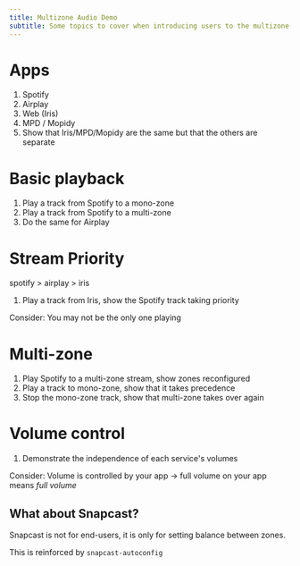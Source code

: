 ```yaml
---
title: Multizone Audio Demo
subtitle: Some topics to cover when introducing users to the multizone-audio system.
---
```


# Apps
1. Spotify
2. Airplay
3. Web (Iris)
4. MPD / Mopidy
5. Show that Iris/MPD/Mopidy are the same but that the others are separate

# Basic playback
1. Play a track from Spotify to a mono-zone
2. Play a track from Spotify to a multi-zone
3. Do the same for Airplay

# Stream Priority
spotify > airplay > iris

1. Play a track from Iris, show the Spotify track taking priority

Consider: You may not be the only one playing

# Multi-zone
1. Play Spotify to a multi-zone stream, show zones reconfigured
2. Play a track to mono-zone, show that it takes precedence
3. Stop the mono-zone track, show that multi-zone takes over again

# Volume control
1. Demonstrate the independence of each service's volumes

Consider: Volume is controlled by your app → full volume on your app means *full volume*

## What about Snapcast?
Snapcast is not for end-users, it is only for setting balance between zones.

This is reinforced by `snapcast-autoconfig`


